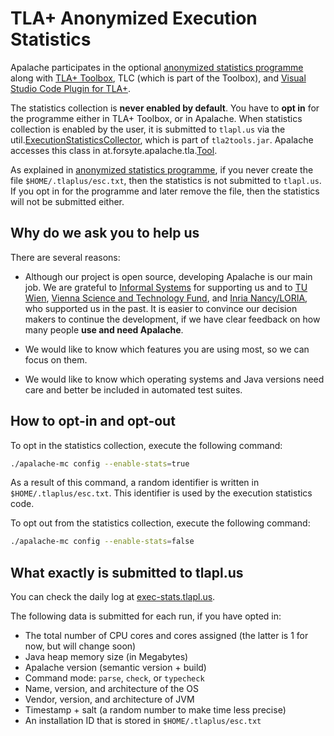 # TLA+ Anonymized Execution Statistics

Apalache participates in the optional [anonymized statistics programme] along
with [TLA+ Toolbox], TLC (which is part of the Toolbox), and [Visual Studio
Code Plugin for TLA+].

The statistics collection is **never enabled by default**. You have to **opt in**
for the programme either in TLA+ Toolbox, or in Apalache. When statistics
collection is enabled by the user, it is submitted to `tlapl.us` via the
util.[ExecutionStatisticsCollector], which is part of `tla2tools.jar`. Apalache
accesses this class in at.forsyte.apalache.tla.[Tool].

As explained in [anonymized statistics programme], if you never create the file
`$HOME/.tlaplus/esc.txt`, then the statistics is not submitted to `tlapl.us`.
If you opt in for the programme and later remove the file, then the statistics
will not be submitted either.


## Why do we ask you to help us

There are several reasons:

  - Although our project is open source, developing Apalache is our main job.
    We are grateful to [Informal Systems] for supporting us and to [TU Wien],
    [Vienna Science and Technology Fund], and [Inria Nancy/LORIA], who
    supported us in the past.  It is easier to convince our decision makers to
    continue the development, if we have clear feedback on how many people
    **use and need Apalache**.

  - We would like to know which features you are using most, so we can focus on
    them.

  - We would like to know which operating systems and Java versions need care
    and better be included in automated test suites.

## How to opt-in and opt-out

To opt in the statistics collection, execute the following command:

```sh
./apalache-mc config --enable-stats=true
```

As a result of this command, a random identifier is written in
`$HOME/.tlaplus/esc.txt`. This identifier is used by the execution statistics
code.

To opt out from the statistics collection, execute the following command:

```sh
./apalache-mc config --enable-stats=false
```

## What exactly is submitted to tlapl.us

You can check the daily log at [exec-stats.tlapl.us](https://exec-stats.tlapl.us/).

The following data is submitted for each run, if you have opted in:

  - The total number of CPU cores and cores assigned
  (the latter is 1 for now, but will change soon)
  - Java heap memory size (in Megabytes)
  - Apalache version (semantic version + build)
  - Command mode: `parse`, `check`, or `typecheck`
  - Name, version, and architecture of the OS
  - Vendor, version, and architecture of JVM
  - Timestamp + salt (a random number to make time less precise)
  - An installation ID that is stored in `$HOME/.tlaplus/esc.txt`


[TLA+ Toolbox]: http://lamport.azurewebsites.net/tla/toolbox.html
[Visual Studio Code Plugin for TLA+]: https://marketplace.visualstudio.com/items?itemName=alygin.vscode-tlaplus
[anonymized statistics programme]: https://github.com/tlaplus/tlaplus/blob/master/tlatools/org.lamport.tlatools/src/util/ExecutionStatisticsCollector.md
[ExecutionStatisticsCollector]: https://github.com/tlaplus/tlaplus/blob/master/tlatools/org.lamport.tlatools/src/util/ExecutionStatisticsCollector.java
[Tool]: https://github.com/informalsystems/apalache/blob/main/mod-tool/src/main/scala/at/forsyte/apalache/tla/Tool.scala
[Informal Systems]: https://informal.systems
[TU Wien]: https://www.tuwien.at/
[Vienna Science and Technology Fund]: https://www.wwtf.at/index.php?lang=EN
[Inria Nancy/LORIA]: https://www.inria.fr/en/centre-inria-nancy-grand-est
